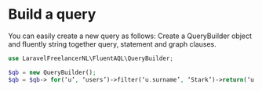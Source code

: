 # Build a query
You can easily create a new query as follows:
Create a QueryBuilder object and fluently string together query, statement and graph clauses.
```php
use LaravelFreelancerNL\FluentAQL\QueryBuilder;

$qb = new QueryBuilder();
$qb = $qb-> for(‘u’, ‘users’)->filter(‘u.surname’, ‘Stark’)->return(‘u’);
```
